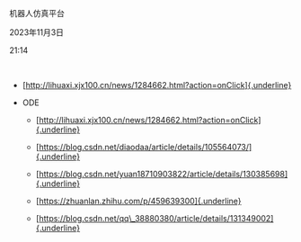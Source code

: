 机器人仿真平台

2023年11月3日

21:14

 

-   [http://lihuaxi.xjx100.cn/news/1284662.html?action=onClick]{.underline}

-   ODE

    -   [http://lihuaxi.xjx100.cn/news/1284662.html?action=onClick]{.underline}

    -   [https://blog.csdn.net/diaodaa/article/details/105564073/]{.underline}

    -   [https://blog.csdn.net/yuan18710903822/article/details/130385698]{.underline}

    -   [https://zhuanlan.zhihu.com/p/459639300]{.underline}

    -   [https://blog.csdn.net/qq\_38880380/article/details/131349002]{.underline}
